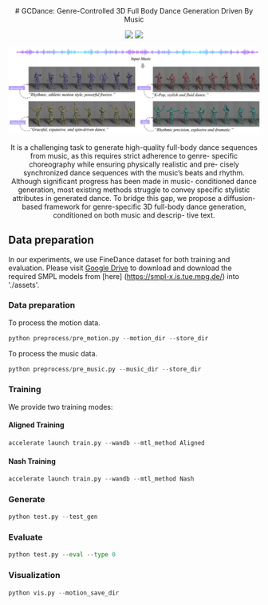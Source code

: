 <div align="center">
# GCDance: Genre-Controlled 3D Full Body Dance Generation Driven By Music


<a href='https://xinranliu7715.github.io/gcdance/'><img src='https://img.shields.io/badge/Project-Page-Green'></a> 
<a href='https://arxiv.org/abs/2502.18309'><img src='https://img.shields.io/badge/ArXiv-2502.18309-red'></a> 

![GCDance cover](images/top-1.jpg)

It is a challenging task to generate high-quality full-body dance
sequences from music, as this requires strict adherence to genre-
specific choreography while ensuring physically realistic and pre-
cisely synchronized dance sequences with the music’s beats and
rhythm. Although significant progress has been made in music-
conditioned dance generation, most existing methods struggle to
convey specific stylistic attributes in generated dance. To bridge this
gap, we propose a diffusion-based framework for genre-specific 3D
full-body dance generation, conditioned on both music and descrip-
tive text.
</div>




## Data preparation

In our experiments, we use FineDance dataset for both training and evaluation. Please visit [Google Drive](https://drive.google.com/file/d/1zQvWG9I0H4U3Zrm8d_QD_ehenZvqfQfS/view?usp=sharing) to download and download the required SMPL models from [here] (https://smpl-x.is.tue.mpg.de/) into './assets'.

### Data preparation
To process the motion data.
```python
python preprocess/pre_motion.py --motion_dir --store_dir
```
To process the music data.
```python 
python preprocess/pre_music.py --music_dir --store_dir
```


### Training
We provide two training modes:
#### Aligned Training
```python
accelerate launch train.py --wandb --mtl_method Aligned
```
#### Nash Training
```python
accelerate launch train.py --wandb --mtl_method Nash
```

### Generate

```python
python test.py --test_gen
```
### Evaluate

```python
python test.py --eval --type 0
```

### Visualization
```python
python vis.py --motion_save_dir 
```
